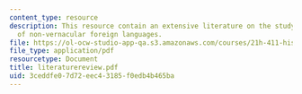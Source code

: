 ```yaml
---
content_type: resource
description: This resource contain an extensive literature on the study and usage
  of non-vernacular foreign languages.
file: https://ol-ocw-studio-app-qa.s3.amazonaws.com/courses/21h-411-history-of-western-thought-500-1300-fall-2004/3ceddfe07d72eec43185f0edb4b465ba_literaturereview.pdf
file_type: application/pdf
resourcetype: Document
title: literaturereview.pdf
uid: 3ceddfe0-7d72-eec4-3185-f0edb4b465ba
---
```


